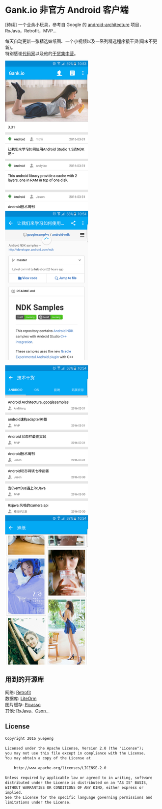# Gank.io 非官方 Android 客户端
[待续] 一个业余小玩具，参考自 Google 的 [android-architecture](https://github.com/googlesamples/android-architecture/tree/todo-mvp/) 项目，RxJava，Retrofit，MVP...


每天自动更新一张精选妹纸图、一个小视频以及一系列精选程序猿干货(周末不更新)。<br>
特别感谢[代码家](https://github.com/daimajia)以及他的[干货集中营](http://gank.io)。<br>

<img src="/screenshots/screenshot-1.png" alt="screenshot" title="screenshot" width="270" height="486" />   <img src="/screenshots/screenshot-2.png" alt="screenshot" title="screenshot" width="270" height="486" />

<img src="/screenshots/screenshot-3.png" alt="screenshot" title="screenshot" width="270" height="486" />   <img src="/screenshots/screenshot-4.png" alt="screenshot" title="screenshot" width="270" height="486" />


## 用到的开源库
网络: [Retrofit](https://github.com/square/retrofit)<br>
数据库: [LiteOrm](https://github.com/litesuits/android-lite-orm)<br>
图片缓存: [Picasso](https://github.com/square/picasso)<br>
其他: [RxJava](https://github.com/ReactiveX/RxJava)、[Gson](https://github.com/google/gson)...

## License
```
Copyright 2016 yuepeng

Licensed under the Apache License, Version 2.0 (the "License");
you may not use this file except in compliance with the License.
You may obtain a copy of the License at

    http://www.apache.org/licenses/LICENSE-2.0

Unless required by applicable law or agreed to in writing, software
distributed under the License is distributed on an "AS IS" BASIS,
WITHOUT WARRANTIES OR CONDITIONS OF ANY KIND, either express or implied.
See the License for the specific language governing permissions and
limitations under the License.
```

